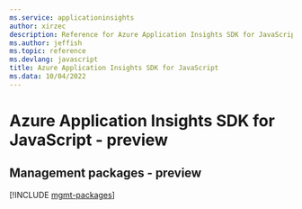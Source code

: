 ```yaml
---
ms.service: applicationinsights
author: xirzec
description: Reference for Azure Application Insights SDK for JavaScript
ms.author: jeffish
ms.topic: reference
ms.devlang: javascript
title: Azure Application Insights SDK for JavaScript
ms.data: 10/04/2022
---
```

# Azure Application Insights SDK for JavaScript - preview

## Management packages - preview
[!INCLUDE [mgmt-packages](application-insights-mgmt-index.md)]